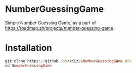 # NumberGuessingGame

Simple Number Guessing Game, as a part of https://roadmap.sh/projects/number-guessing-game

# Installation

```ruby
git clone https://github.com/xKizu/NumberGuessingGame.git
cd NumberGuessingGame
```
